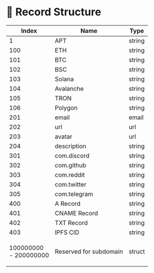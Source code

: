 # 📔 Record Structure



| Index                            | Name                   | Type   |
| -------------------------------- | ---------------------- | ------ |
| 1                                | APT                    | string |
| 100                              | ETH                    | string |
| 101                              | BTC                    | string |
| 102                              | BSC                    | string |
| 103                              | Solana                 | string |
| 104                              | Avalanche              | string |
| 105                              | TRON                   | string |
| 106                              | Polygon                | string |
| 201                              | email                  | email  |
| 202                              | url                    | url    |
| 203                              | avatar                 | url    |
| 204                              | description            | string |
| 301                              | com.discord            | string |
| 302                              | com.github             | string |
| 303                              | com.reddit             | string |
| 304                              | com.twitter            | string |
| 305                              | com.telegram           | string |
| 400                              | A Record               | string |
| 401                              | CNAME Record           | string |
| 402                              | TXT Record             | string |
| 403                              | IPFS CID               | string |
| <p>100000000 <br>- 200000000</p> | Reserved for subdomain | struct |

